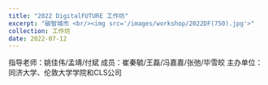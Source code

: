 ```yaml
---
title: "2022 DigitalFUTURE 工作坊"
excerpt: "碳智城市 <br/><img src='/images/workshop/2022DF(750).jpg'>"
collection: 工作坊
date: 2022-07-12
---
```

指导老师：姚佳伟/孟靖/付斌
成员：崔秦毓/王磊/冯嘉嘉/张弛/毕雪皎
主办单位：同济大学、伦敦大学学院和CLS公司
